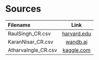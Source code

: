 # Sources

| Filename              | Link         |
|:--------------------- |:------------:|
| RaulSingh_CR.csv | [harvard.edu](https://dataverse.harvard.edu/file.xhtml?fileId=6881146) |
| KaranNisar_CR.csv | [wandb.ai](https://wandb.ai/agriculture-hackathon-wandb/crop-prediction/reports/Crop-Recommendation-Data-Prep--VmlldzoxNjIyMzM0) |
| AtharvaIngle_CR.csv | [kaggle.com](https://www.kaggle.com/datasets/atharvaingle/crop-recommendation-dataset/) |

